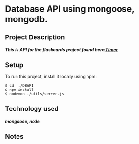 # Database API using mongoose, mongodb.

## Project Description
##### This is API for the flashcards project found here:[Timer](https://github.com/jonathanwears/flashcards "Timer repo")
##### 
## Setup
To run this project, install it locally using npm:

```
$ cd ../DBAPI
$ npm install
$ nodemon ./utils/server.js
```
## Technology used
##### mongoose, node
## Notes
